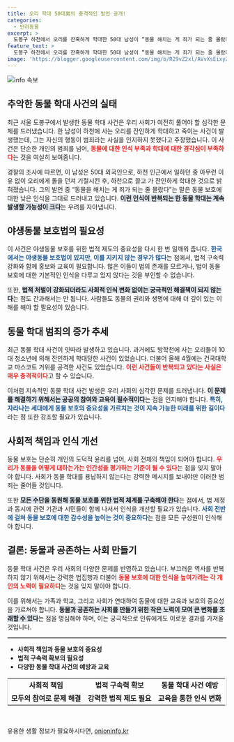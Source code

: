```yaml
---
title: 오리 학대 50대男의 충격적인 발언 공개!
categories:
  - 반려동물
excerpt: >
  도봉구 하천에서 오리를 잔혹하게 학대한 50대 남성이 “동물 해치는 게 죄가 되는 줄 몰랐다”고 진술하며 경찰에 붙잡혔습니다. 야생동물 학대의 심각성이 다시 논란이 되고 있습니다.
feature_text: >
  도봉구 하천에서 오리를 잔혹하게 학대한 50대 남성이 “동물 해치는 게 죄가 되는 줄 몰랐다”고 진술하며 경찰에 붙잡혔습니다. 야생동물 학대의 심각성이 다시 논란이 되고 있습니다.
image: 'https://blogger.googleusercontent.com/img/b/R29vZ2xl/AVvXsEixyZcFfHzMRdzZMjFBmAUKJYCLCGyLL1o632UiGVXcaFdKo_bkvkuCioo0uUKlGfBVcT3P84aROyZIXSBEx3Aw5nCQ3pTgDom1WDC4m8eifvWiAmWEEVb4x6G_l8C0QH225ldMjyaFvpxGEBGNO37VmDTDMHGhJPq73UglMfDca1-0aw/s1600/blogspot.png'
---
```


<p><img src="https://blogger.googleusercontent.com/img/b/R29vZ2xl/AVvXsEixyZcFfHzMRdzZMjFBmAUKJYCLCGyLL1o632UiGVXcaFdKo_bkvkuCioo0uUKlGfBVcT3P84aROyZIXSBEx3Aw5nCQ3pTgDom1WDC4m8eifvWiAmWEEVb4x6G_l8C0QH225ldMjyaFvpxGEBGNO37VmDTDMHGhJPq73UglMfDca1-0aw/s1600/blogspot.png" alt="info 속보" /></p>

<h2 data-ke-size="size26">추악한 동물 학대 사건의 실태</h2>

<p data-ke-size="size16">최근 서울 도봉구에서 발생한 동물 학대 사건은 우리 사회가 여전히 풀어야 할 심각한 문제를 드러냈습니다. 한 남성이 하천에 사는 오리를 잔인하게 학대하고 죽이는 사건이 발생했는데, 그는 자신의 행동이 범죄라는 사실을 인지하지 못했다고 주장했습니다. 이 사건은 단순한 개인의 범죄를 넘어, <b><span style="color: #ee2323;">동물에 대한 인식 부족과 학대에 대한 경각심이 부족하다</span></b>는 것을 여실히 보여줍니다. </p>

<p data-ke-size="size16">경찰의 조사에 따르면, 이 남성은 50대 외국인으로, 하천 인근에서 일하던 중 아무런 이유 없이 오리에게 돌을 던져 기절시킨 후, 하천으로 끌고 가 잔인하게 학대한 것으로 밝혀졌습니다. 그의 발언 중 “동물을 해치는 게 죄가 되는 줄 몰랐다”는 말은 동물 보호에 대한 낮은 인식을 그대로 드러내고 있습니다. <b><span style="background-color: #21538527;">이런 인식이 반복되는 한 동물 학대는 계속 발생할 가능성이 크다</span></b>는 우려를 자아냅니다. </p>

<h2 data-ke-size="size26">야생동물 보호법의 필요성</h2>

<p data-ke-size="size16">이 사건은 야생동물 보호를 위한 법적 제도의 중요성을 다시 한 번 일깨워 줍니다. <b><span style="color: #1a5490;">한국에서는 야생동물 보호법이 있지만, 이를 지키지 않는 경우가 많다</span></b>는 점에서, 법적 구속력 강화와 함께 홍보와 교육이 필요합니다. 많은 이들이 법의 존재를 모르거나, 법이 동물 보호에 대한 기본적인 인식을 다루고 있지 않다는 것을 부인할 수 없습니다. </p>

<p data-ke-size="size16">또한, <b><span style="background-color: #21538527;">법적 처벌이 강화되더라도 사회적 인식 변화 없이는 궁극적인 해결책이 되지 않는다</span></b>는 점도 간과해서는 안 됩니다. 사람들도 동물의 권리와 생명에 대해 더 깊이 있는 이해를 해야 할 필요성이 있습니다. </p>

<h2 data-ke-size="size26">동물 학대 범죄의 증가 추세</h2>

<p data-ke-size="size16">최근 동물 학대 사건이 잇따라 발생하고 있습니다. 과거에도 방학천에 사는 오리들이 10대 청소년에 의해 잔인하게 학대당한 사건이 있었습니다. 더불어 올해 4월에는 건국대학교 마스코트 거위를 공격한 사건도 있었습니다. <b><span style="color: #ee2323;">이런 사건들이 반복되고 있다는 사실은 매우 충격적이다</span></b>고 할 수 있습니다.</p>

<p data-ke-size="size16">이처럼 지속적인 동물 학대 사건 발생은 우리 사회의 심각한 문제를 드러냅니다. <b><span style="background-color: #21538527;">이 문제를 해결하기 위해서는 공공의 참여와 교육이 필수적이다</span></b>는 점을 인지해야 합니다. <b><span style="color: #1a5490;">특히, 자라나는 세대에게 동물 보호의 중요성을 가르치는 것이 지속 가능한 미래를 위한 길이다</span></b>라는 점 또한 강조할 필요가 있습니다.</p>

<h2 data-ke-size="size26">사회적 책임과 인식 개선</h2>

<p data-ke-size="size16">동물 보호는 단순히 개인의 도덕적 윤리를 넘어, 사회 전체의 책임이 되어야 합니다. <b><span style="color: #ee2323;">우리가 동물을 어떻게 대하는가는 인간성을 평가하는 기준이 될 수 있다</span></b>는 점을 잊지 말아야 합니다. 사회가 동물 학대를 용납하지 않는다는 강력한 메시지를 보내야만 이러한 범죄는 줄어들 것입니다.</p>

<p data-ke-size="size16">또한 <b><span style="background-color: #21538527;">모든 수단을 동원해 동물 보호를 위한 법적 체계를 구축해야 한다</span></b>는 점에서, 법 제정과 동시에 관련 기관과 시민들이 함께 나서서 인식을 개선할 필요가 있습니다. <b><span style="color: #1a5490;">사회 전반에 걸쳐 동물 보호에 대한 감수성을 높이는 것이 중요하다</span></b>는 점을 모든 구성원이 인식해야 합니다.</p>

<h2 data-ke-size="size26">결론: 동물과 공존하는 사회 만들기</h2>

<p data-ke-size="size16">동물 학대 사건은 우리 사회의 다양한 문제를 반영하고 있습니다. 부끄러운 역사를 반복하지 않기 위해서는 강력한 법집행과 더불어 <b><span style="color: #ee2323;">동물 보호에 대한 인식을 높여가려는 각 개인의 노력이 필요하다</span></b>는 것을 잊지 말아야 합니다.</p>

<p data-ke-size="size16">이를 위해서는 가족과 학교, 그리고 사회가 연대하여 동물에 대한 교육과 보호의 중요성을 가르쳐야 합니다. <b><span style="background-color: #21538527;">동물과 공존하는 사회를 만들기 위한 작은 노력이 모여 큰 변화를 초래할 수 있다</span></b>는 점을 명심해야 하며, 이는 궁극적으로 인류에게도 이로운 결과를 가져올 것입니다.</p>

<hr style='border: 1px solid #ccc;'/>

<ul>
<li><b>사회적 책임과 동물 보호의 중요성</b></li>
<li><b>법적 구속력 확보의 필요성</b></li>
<li><b>다양한 동물 학대 사건의 예방과 교육</b></li>
</ul>

<table style="width: 100%; border: 1px solid #ccc;">
<tr>
<td style="text-align: center; height: 17px;"><b>사회적 책임</b></td>
<td style="text-align: center; height: 17px;"><b>법적 구속력 확보</b></td>
<td style="text-align: center; height: 17px;"><b>동물 학대 사건 예방</b></td>
</tr>
<tr>
<td style="text-align: center; height: 17px;"><b>모두의 참여로 문제 해결</b></td>
<td style="text-align: center; height: 17px;"><b>강력한 법적 제도 필요</b></td>
<td style="text-align: center; height: 17px;"><b>교육을 통한 인식 변화</b></td>
</tr>
</table>

<p data-ke-size="size16">&nbsp;</p>
유용한 생활 정보가 필요하시다면, <a href="https://onioninfo.kr" rel="dofollow">onioninfo.kr</a>


